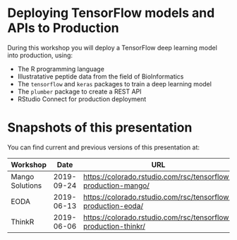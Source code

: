 
<!-- README.md is generated from README.Rmd. Please edit that file -->

# Deploying TensorFlow models and APIs to Production

<!-- badges: start -->

<!-- badges: end -->

During this workshop you will deploy a TensorFlow deep learning model
into production, using:

  - The R programming language
  - Illustratative peptide data from the field of BioInformatics
  - The `tensorflow` and `keras` packages to train a deep learning model
  - The `plumber` package to create a REST API
  - RStudio Connect for production deployment

# Snapshots of this presentation

You can find current and previous versions of this presentation at:

| Workshop        | Date       | URL                                                              |
| --------------- | ---------- | ---------------------------------------------------------------- |
| Mango Solutions | 2019-09-24 | <https://colorado.rstudio.com/rsc/tensorflow-production-mango/>  |
| EODA            | 2019-06-13 | <https://colorado.rstudio.com/rsc/tensorflow-production-eoda/>   |
| ThinkR          | 2019-06-06 | <https://colorado.rstudio.com/rsc/tensorflow-production-thinkr/> |

